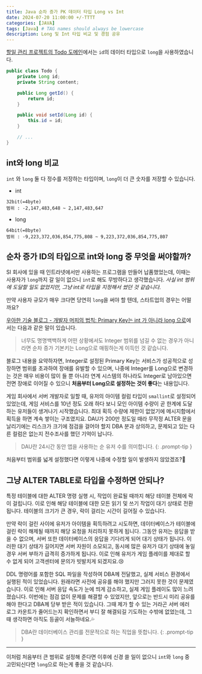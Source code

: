 ```yaml
---
title: Java 순차 증가 PK 데이터 타입 Long vs Int
date: 2024-07-20 11:00:00 +/-TTTT
categories: [JAVA]
tags: [Java] # TAG names should always be lowercase
description: Long 및 Int 타입 비교 및 경험 공유
---
```


[할일 관리 프로젝트의 Todo 도메인](https://suhyeoonn.github.io/posts/springboot-todo2/#%EB%8F%84%EB%A9%94%EC%9D%B8)에서는 `id`의 데이터 타입으로 `long`을 사용하였습니다.

```java
public class Todo {
    private Long id;
    private String content;

    public Long getId() {
        return id;
    }

    public void setId(Long id) {
        this.id = id;
    }

    // ...
}
```

## int와 long 비교

`int` 와 `long` 둘 다 정수를 저장하는 타입이며, `long`이 더 큰 숫자를 저장할 수 있습니다.

- int

```
32bit(=4byte)
범위 : -2,147,483,648 ~ 2,147,483,647
```

- long

```
64bit(=8byte)
범위 : -9,223,372,036,854,775,808 ~ 9,223,372,036,854,775,807
```

## 순차 증가 ID의 타입으로 int와 long 중 무엇을 써야할까?

SI 회사에 있을 때 인트라넷에서만 사용하는 프로그램을 만들어 납품했었는데, 이때는 사용자가 `long`까지 갈 일이 없으니 `int`로 해도 무방하다고 생각했습니다. _사실 int 범위에 도달할 일도 없었지만, 그냥 int로 타입을 지정해서 썼던 것 같습니다._

만약 사용자 규모가 매우 크다면 당연히 `long`을 써야 할 텐데, 스타트업의 경우는 어떨까요?

[우아한 기술 블로그 - 개발자 머피의 법칙: Primary Key는 int 가 아니라 long 으로](https://techblog.woowahan.com/2645/)에서는 다음과 같은 말이 있습니다.

> 너무도 명명백백하게 어떤 상황에서도 Integer 범위를 넘길 수 없는 경우가 아니라면 순차 증가 기본키는 Long으로 매핑하는게 이득인 것 같습니다.

블로그 내용을 요약하자면, Integer로 설정된 Primary Key는 서비스가 성공적으로 성장하면 범위를 초과하여 장애를 유발할 수 있으며, 나중에 Integer를 Long으로 변경하는 것은 매우 비용이 많이 들 뿐 아니라 연계 시스템의 하나라도 Integer로 남아있으면 전면 장애로 이어질 수 있으니 **처음부터 Long으로 설정하는 것이 좋다**는 내용입니다.

게임 회사에서 서버 개발자로 일할 때, 유저의 아이템 컬럼 타입이 `smallint`로 설정되어 있었는데, 게임 서비스를 10년 정도 오래 하다 보니 모인 아이템 수량이 곧 한계에 도달하는 유저들이 생겨나기 시작했습니다. 최대 획득 수량에 제한이 없었기에 메시지함에서 획득을 하면 계속 쌓이는 구조였지요.
DAU가 200만 정도일 때라 무작정 ALTER 문을 날리기에는 리스크가 크기에 점검을 걸어야 할지 DBA 분과 상의하고, 문제되고 있는 다른 컬럼은 없는지 전수조사를 했던 기억이 납니다.

> DAU란 24시간 동안 앱을 사용하는 순 유저 수를 의미합니다.
{: .prompt-tip }

처음부터 범위를 넓게 설정했다면 이렇게 나중에 수정할 일이 발생하지 않았겠죠?🥲

## 그냥 ALTER TABLE로 타입을 수정하면 안되나?

특정 테이블에 대한 ALTER 명령 실행 시, 작업이 완료될 때까지 해당 테이블 전체에 락이 걸립니다. 이로 인해 해당 테이블에 대한 모든 읽기 및 쓰기 작업이 대기 상태로 전환됩니다. 테이블의 크기가 큰 경우, 락이 걸리는 시간이 길어질 수 있습니다.

만약 락이 걸린 사이에 유저가 아이템을 획득하려고 시도하면, 데이터베이스가 테이블에 걸린 락이 해제될 때까지 해당 요청을 처리하지 못하게 됩니다. 그동안 유저는 응답을 받을 수 없으며, 서버 또한 데이터베이스의 응답을 기다리게 되어 대기 상태가 됩니다.
이러한 대기 상태가 길어지면 서버 자원이 소모되고, 동시에 많은 유저가 대기 상태에 놓일 경우 서버 부하가 급격히 증가하게 됩니다. 이로 인해 유저가 게임 플레이를 제대로 할 수 없게 되어 고객센터에 문의가 빗발치게 되겠지요.😢

DDL 명령어를 포함한 SQL 파일을 작성하여 DBA께 전달했고, 실제 서비스 환경에서 실행된 적이 있었습니다. 원래라면 사전에 공유를 해야 했지만 그러지 못한 것이 문제였습니다. 이로 인해 서버 응답 속도가 눈에 띄게 감소하고, 실제 게임 플레이도 많이 느려졌습니다. 이번에는 점검 없이 문제를 해결할 수 있었지만, 앞으로는 반드시 미리 공유를 해야 한다고 DBA께 당부 받은 적이 있습니다.
그때 제가 할 수 있는 거라곤 서버 에러 로그 카운트가 줄어드는지 확인하면서 부디 잘 해결되길 기도하는 수밖에 없었는데, 그때 생각하면 아직도 등골이 서늘하네요.💦

> DBA란 데이터베이스 관리를 전문적으로 하는 직업을 뜻합니다.
{: .prompt-tip }

---

이처럼 처음부터 큰 범위로 설정해 준다면 이후에 신경 쓸 일이 없으니 `int`와 `long` 중 고민되신다면 `long`으로 하는게 좋을 것 같습니다.
